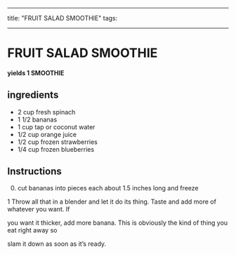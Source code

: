 
---
title: "FRUIT SALAD SMOOTHIE"
tags:

---
# FRUIT SALAD SMOOTHIE



#### yields  1 SMOOTHIE


## ingredients
* 2 cup fresh spinach 
* 1 1/2 bananas 
* 1 cup tap or coconut water 
* 1/2 cup orange juice 
* 1/2 cup frozen strawberries 
* 1/4 cup frozen blueberries 



## Instructions
0. cut bananas into pieces each about 1.5 inches long and freeze

1 Throw all that in a blender and let it do its thing. Taste and add more of whatever you want. If

you want it thicker, add more banana. This is obviously the kind of thing you eat right away so

slam it down as soon as it’s ready.






